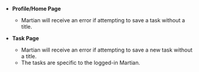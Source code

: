 

* **Profile/Home Page**
    * Martian will receive an error if attempting to save a task without a title. 

* **Task Page**
    * Martian will receive an error if attempting to save a new task without a title. 
    * The tasks are specific to the logged-in Martian.  

    